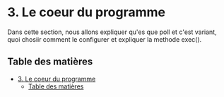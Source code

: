 # 3. Le coeur du programme

Dans cette section, nous allons expliquer qu'es que poll et c'est variant, quoi chosiir comment le configurer et expliquer la methode exec().

## Table des matières

- [3. Le coeur du programme](#3-le-coeur-du-programme)
	- [Table des matières](#table-des-matières)

